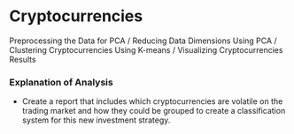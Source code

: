 # Cryptocurrencies
Preprocessing the Data for PCA / Reducing Data Dimensions Using PCA / Clustering Cryptocurrencies Using K-means / Visualizing Cryptocurrencies Results

### Explanation of Analysis
- Create a report that includes which cryptocurrencies are volatile on the trading market and how they could be grouped to create a classification system for this new investment strategy.  
